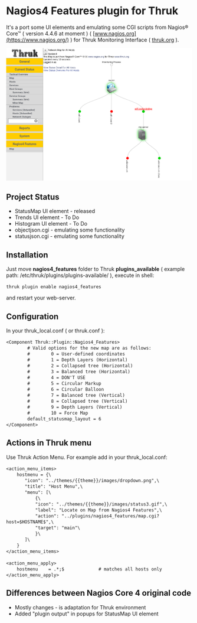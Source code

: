 # Nagios4 Features plugin for Thruk

It's a port some UI elements and emulating some CGI scripts from Nagios® Core™ ( version 4.4.6 at moment ) ( [www.nagios.org](https://www.nagios.org/) ) for Thruk Monitoring Interface ( [thruk.org](http://thruk.org/) ).

![Screenshot](./screenshot.png "")

## Project Status
- StatusMap UI element - released
- Trends UI element - To Do
- Histogram UI element - To Do
- objectjson.cgi - emulating some functionality
- statusjson.cgi - emulating some functionality

## Installation

Just move **nagios4_features** folder to Thruk **plugins_available** ( example path: /etc/thruk/plugins/plugins-available/ ), execute in shell:

    thruk plugin enable nagios4_features

and restart your web-server.

## Configuration

In your thruk_local.conf ( or thruk.conf ):

    <Component Thruk::Plugin::Nagios4_Features>
            # Valid options for the new map are as follows:
            #        0 = User-defined coordinates
            #        1 = Depth Layers (Horizontal)
            #        2 = Collapsed tree (Horizontal)
            #        3 = Balanced tree (Horizontal)
            #        4 = DON'T USE
            #        5 = Circular Markup
            #        6 = Circular Balloon
            #        7 = Balanced tree (Vertical)
            #        8 = Collapsed tree (Vertical)
            #        9 = Depth Layers (Vertical)
            #        10 = Force Map
            default_statusmap_layout = 6
    </Component> 
## Actions in Thruk menu

Use Thruk Action Menu. For example add in your thruk_local.conf:

    <action_menu_items>
        hostmenu = {\
           "icon": "../themes/{{theme}}/images/dropdown.png",\
           "title": "Host Menu",\
           "menu": [\
               {\
               "icon": "../themes/{{theme}}/images/status3.gif",\
               "label": "Locate on Map from Nagios4 Features",\
               "action": "../plugins/nagios4_features/map.cgi?host=$HOSTNAME$",\
               "target": "main"\
               }\
           ]\
        }
    </action_menu_items>
    
    <action_menu_apply>
        hostmenu    = .*;$             # matches all hosts only
    </action_menu_apply>
## Differences between Nagios Core 4 original code
- Mostly changes - is adaptation for Thruk environment
- Added "plugin output" in popups for StatusMap UI element

